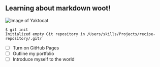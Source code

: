 ## Learning about markdown woot!

![Image of Yaktocat](https://octodex.github.com/images/yaktocat.png "Cute cate!")

```
$ git init
Initialized empty Git repository in /Users/skills/Projects/recipe-repository/.git/
```

- [ ] Turn on GitHub Pages
- [ ] Outline my portfolio
- [ ] Introduce myself to the world
